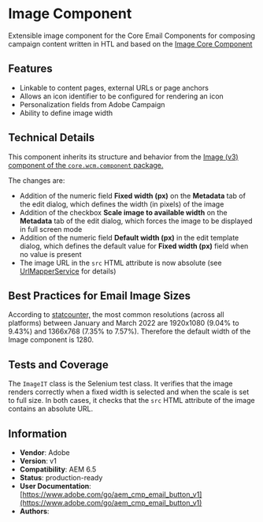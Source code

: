 <!--
Copyright 2021 Adobe

Licensed under the Apache License, Version 2.0 (the "License");
you may not use this file except in compliance with the License.
You may obtain a copy of the License at

    http://www.apache.org/licenses/LICENSE-2.0

Unless required by applicable law or agreed to in writing, software
distributed under the License is distributed on an "AS IS" BASIS,
WITHOUT WARRANTIES OR CONDITIONS OF ANY KIND, either express or implied.
See the License for the specific language governing permissions and
limitations under the License.
-->
# Image Component
Extensible image component for the Core Email Components for composing campaign content written in HTL and based on the [Image Core Component](https://github.com/adobe/aem-core-wcm-components/tree/main/content/src/content/jcr_root/apps/core/wcm/components/image/v3/image)

## Features
* Linkable to content pages, external URLs or page anchors
* Allows an icon identifier to be configured for rendering an icon
* Personalization fields from Adobe Campaign
* Ability to define image width

## Technical Details

This component inherits its structure and behavior from the [Image (v3) component of the `core.wcm.component` package.](https://github.com/adobe/aem-core-wcm-components/tree/main/content/src/content/jcr_root/apps/core/wcm/components/image/v3/image)

The changes are:

* Addition of the numeric field **Fixed width (px)** on the **Metadata** tab of the edit dialog, which defines the width (in pixels) of the image
* Addition of the checkbox **Scale image to available width** on the **Metadata** tab of the edit dialog, which forces the image to be displayed in full screen mode
* Addition of the numeric field **Default width (px)** in the edit template dialog, which defines the default value for **Fixed width (px)** field when no value is present
* The image URL in the `src` HTML attribute is now absolute (see [UrlMapperService](https://github.com/adobe/aem-core-email-components/wiki/UrlMapperService:-Technical-documentation) for details)

## Best Practices for Email Image Sizes

According to [statcounter,](https://gs.statcounter.com/screen-resolution-stats#monthly-202201-202203) the most common resolutions (across all platforms) between January and March 2022 are 1920x1080 (9.04% to 9.43%) and 1366x768 (7.35% to 7.57%). Therefore the default width of the Image component is 1280.

## Tests and Coverage

The `ImageIT` class is the Selenium test class. It verifies that the image renders correctly when a fixed width is selected and when the scale is set to full size. In both cases, it checks that the `src` HTML attribute of the image contains an absolute URL.

## Information
* **Vendor**: Adobe
* **Version**: v1
* **Compatibility**: AEM 6.5
* **Status**: production-ready
* **User Documentation**: [https://www.adobe.com/go/aem_cmp_email_button_v1](https://www.adobe.com/go/aem_cmp_email_button_v1)
* **Authors**: 
